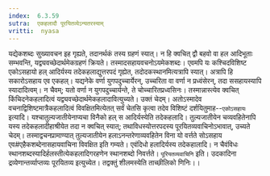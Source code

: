 ```yaml
---
index:  6.3.59
sutra:  एकहलादौ पूरयितव्येऽन्यतरस्याम्
vritti:  nyasa
---
```


यद्येकशब्दः सुख्यावचन इह गृह्यते, तदानर्थकं तस्य ग्रहणं स्यात्। न हि क्वचित् द्वौ बहवो वा हल आदिभूताः सम्भवन्ति, यद्व्यवच्छेदार्थमेकग्रहणं क्रियते। तस्मादसहायवचनोऽयमेकशब्दः। एवमपि यः कश्चिदविशिष्ट एकोऽसहायो हल् आदिर्यस्य तदेकहलाद्युत्तरपदं गृह्येत, तदोदकस्थानमित्यत्रापि स्यात्। अत्रापि हि सकारोऽसहाय एव एकहल्। यद्यनेके वर्णा युगपदुच्चार्येरन्, उच्चरिता वा वर्णा न प्रध्वंसेरन्, तदा ससहायस्यापि स्यादादित्वम्। न चैवम्; यतो वर्णा न युगपदुच्चार्यन्ते, ते चोच्चारितप्रध्वसिनः। तस्मान्नास्त्येव क्वचित् किंचिदनेकहलादित्वं यद्व्यवच्छेदार्थमेकहलादावित्युच्यते। उक्तं चेदम्। अतोऽस्मादेव वचनाद्विशिष्टमात्रैकहलादित्वं विवक्षितमित्येतत् सर्वं चेतसि कृत्वा तदेव विशिष्टं दर्शयितुमाह--`एकोऽसहायः` इत्यादि। यश्चातुल्यजातीयेनाप्यचा विनैको हल् स आदिर्यस्येति तदेकहलादि। तुल्यजातीयेन चव्यवहितेनापि यस्य तदेकहलादीहाश्रीयेत तदा न क्वचित् स्यात्; तथाविधस्योत्तरपदस्य पूरयितव्यवाचिनोऽभावात्, उच्यते चेदम्। तस्माद्वचनप्रामाण्यात् तुल्यजातीयेन हलाऽनन्तरेणाव्यवहितेन विना यो वर्त्तते सोऽसहाय एव#एहैकशब्देनासहायवाचिना विवक्षित इति गम्यते। एवंदिधो हलादिर्यस्य तदेकहालादि। न चैवंविधः स्थानशब्दस्यादिर्हलस्तीत्येकहलादिगरहणेन स्थानशब्दो निवर्त्तते। `पूरियतव्यवाचिनि` इति। उदकादिना द्रव्येणान्तर्व्याप्तव्यः पूरयितव्य इत्युच्येत। तद्वक्तुं शीलमस्येति ताच्छीलिको णिनिः।।

